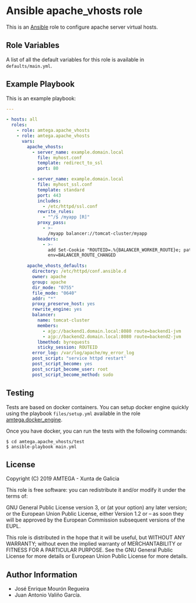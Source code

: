 # Ansible apache_vhosts role

This is an [Ansible](http://www.ansible.com) role to configure apache server virtual hosts.

## Role Variables

A list of all the default variables for this role is available in `defaults/main.yml`.

## Example Playbook

This is an example playbook:

```yaml
---

- hosts: all
  roles:
    - role: amtega.apache_vhosts
    - role: amtega.apache_vhosts
      vars:
        apache_vhosts:
          - server_name: example.domain.local
            file: myhost.conf
            template: redirect_to_ssl
            port: 80

          - server_name: example.domain.local
            file: myhost_ssl.conf
            template: standard
            port: 443
            includes:
              - /etc/httpd/ssl.conf
            rewrite_rules:
              - "^/$ /myapp [R]"
            proxy_pass:
              - >-
                /myapp balancer://tomcat-cluster/myapp
            headers:
              - >-
                add Set-Cookie "ROUTEID=.%{BALANCER_WORKER_ROUTE}e; path=/myapp"
                env=BALANCER_ROUTE_CHANGED

        apache_vhosts_defaults:
          directory: /etc/httpd/conf.ansible.d
          owner: apache
          group: apache
          dir_mode: "0755"
          file_mode: "0640"
          addr: "*"
          proxy_preserve_host: yes
          rewrite_engine: yes
          balancer:
            name: tomcat-cluster
            members:
              - ajp://backend1.domain.local:8080 route=backend1-jvm
              - ajp://backend2.domain.local:8080 route=backend2-jvm
            lbmethod: byrequests
            sticky_session: ROUTEID
          error_log: /var/log/apache/my_error_log
          post_script: "service httpd restart"
          post_script_become: yes
          post_script_become_user: root
          post_script_become_method: sudo    
```

## Testing

Tests are based on docker containers. You can setup docker engine quickly using the playbook `files/setup.yml` available in the role [amtega.docker_engine](https://galaxy.ansible.com/amtega/docker_engine).

Once you have docker, you can run the tests with the following commands:

```shell
$ cd amtega.apache_vhosts/test
$ ansible-playbook main.yml
```

## License

Copyright (C) 2019 AMTEGA - Xunta de Galicia

This role is free software: you can redistribute it and/or modify it under the terms of:

GNU General Public License version 3, or (at your option) any later version; or the European Union Public License, either Version 1.2 or – as soon they will be approved by the European Commission ­subsequent versions of the EUPL.

This role is distributed in the hope that it will be useful, but WITHOUT ANY WARRANTY; without even the implied warranty of MERCHANTABILITY or FITNESS FOR A PARTICULAR PURPOSE.  See the GNU General Public License for more details or European Union Public License for more details.

## Author Information

- José Enrique Mourón Regueira
- Juan Antonio Valiño García.
